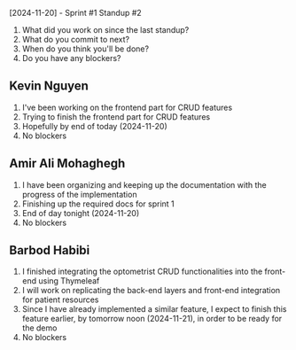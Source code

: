 [2024-11-20] - Sprint #1 Standup #2

1. What did you work on since the last standup?
2. What do you commit to next?
3. When do you think you'll be done?
4. Do you have any blockers?

## Kevin Nguyen

1. I've been working on the frontend part for CRUD features
2. Trying to finish the frontend part for CRUD features
3. Hopefully by end of today (2024-11-20)
4. No blockers

## Amir Ali Mohaghegh

1. I have been organizing and keeping up the documentation with the progress of the implementation
2. Finishing up the required docs for sprint 1
3. End of day tonight (2024-11-20)
4. No blockers

## Barbod Habibi

1. I finished integrating the optometrist CRUD functionalities into the front-end using Thymeleaf
2. I will work on replicating the back-end layers and front-end integration for patient resources
3. Since I have already implemented a similar feature, I expect to finish this feature earlier, by tomorrow noon (2024-11-21), in order to be ready for the demo
4. No blockers
